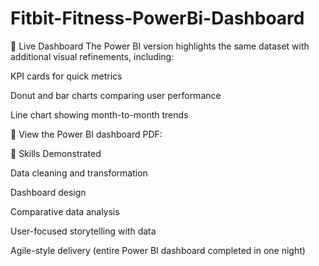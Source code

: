 # Fitbit-Fitness-PowerBi-Dashboard

📎 Live Dashboard
The Power BI version highlights the same dataset with additional visual refinements, including:

KPI cards for quick metrics

Donut and bar charts comparing user performance

Line chart showing month-to-month trends

📄 View the Power BI dashboard PDF:

🧠 Skills Demonstrated

Data cleaning and transformation

Dashboard design

Comparative data analysis

User-focused storytelling with data

Agile-style delivery (entire Power BI dashboard completed in one night)
